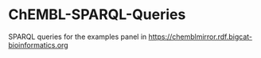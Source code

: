 # ChEMBL-SPARQL-Queries
SPARQL queries for the examples panel in https://chemblmirror.rdf.bigcat-bioinformatics.org
